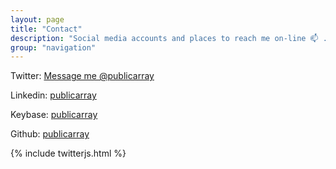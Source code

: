 ```yaml
---
layout: page
title: "Contact"
description: "Social media accounts and places to reach me on-line 📫 . <br>Drop me a line or ask a question. I'd be delighted to hear from you."
group: "navigation"
---
```


Twitter: <a href="https://twitter.com/messages/compose?recipient_id=765886034106351616" class="twitter-dm-button" data-screen-name="@publicarray" data-size="large">Message me @publicarray</a>

Linkedin: [publicarray](https://www.linkedin.com/in/publicarray)

Keybase: [publicarray](https://keybase.io/publicarray)

Github: [publicarray](https://github.com/publicarray)


{% include twitterjs.html %}
